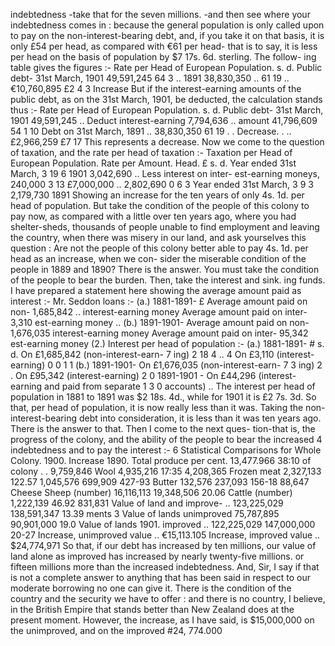 indebtedness -take that for the seven millions. -and then see where your indebtedness comes in : because the general population is only called upon to pay on the non-interest-bearing debt, and, if you take it on that basis, it is only £54 per head, as compared with €61 per head- that is to say, it is less per head on the basis of population by $7 17s. 6d. sterling. The follow- ing table gives the figures :- Rate per Head of European Population. s. d. Public debt- 31st March, 1901 49,591,245 64 3 .. 1891 38,830,350 .. 61 19 .. €10,760,895 £2 4 3 Increase But if the interest-earning amounts of the public debt, as on the 31st March, 1901, be deducted, the calculation stands thus :- Rate per Head of European Population. s. d. Public debt- 31st March, 1901 49,591,245 .. Deduct interest-earning 7,794,636 .. amount 41,796,609 54 1 10 Debt on 31st March, 1891 .. 38,830,350 61 19 . . Decrease. . .. £2,966,259 £7 17 This represents a decrease. Now we come to the question of taxation, and the rate per head of taxation :- Taxation per Head of European Population. Rate per Amount. Head. £ s. d. Year ended 31st March, 3 19 6 1901 3,042,690 .. Less interest on inter- est-earning moneys, 240,000 3 13 £7,000,000 .. 2,802,690 0 6 3 Year ended 31st March, 3 9 3 2,179,730 1891 Showing an increase for the ten years of only 4s. 1d. per head of population. But take the condition of the people of this colony to pay now, as compared with a little over ten years ago, where you had shelter-sheds, thousands of people unable to find employment and leaving the country, when there was misery in our land, and ask yourselves this question : Are not the people of this colony better able to pay 4s. 1d. per head as an increase, when we con- sider the miserable condition of the people in 1889 and 1890? There is the answer. You must take the condition of the people to bear the burden. Then, take the interest and sink. ing funds. I have prepared a statement here showing the average amount paid as interest :- Mr. Seddon loans :- (a.) 1881-1891- £ Average amount paid on non- 1,685,842 .. interest-earning money Average amount paid on inter- 3,310 est-earning money .. (b.) 1891-1901- Average amount paid on non- 1,676,035 interest-earning money Average amount paid on inter- 95,342 est-earning money (2.) Interest per head of population :- (a.) 1881-1891- # s. d. On £1,685,842 (non-interest-earn- 7 ing) 2 18 4 .. 4 On £3,110 (interest-earning) 0 0 1 1 (b.) 1891-1901- On £1,676,035 (non-interest-earn- 7 3 ing) 2 . On £95,342 (interest-earning) 2 0 1891-1901 - On £44,296 (interest- earning and paid from separate 1 3 0 accounts) .. The interest per head of population in 1881 to 1891 was $2 18s. 4d., while for 1901 it is £2 7s. 3d. So that, per head of population, it is now really less than it was. Taking the non- interest-bearing debt into consideration, it is less than it was ten years ago. There is the answer to that. Then I come to the next ques- tion-that is, the progress of the colony, and the ability of the people to bear the increased 4 indebtedness and to pay the interest :- 6 Statistical Comparisons for Whole Colony. 1900. Increase 1890. Total produce per cent. 13,477.966 38:10 of colony . . 9,759,846 Wool 4,935,216 17:35 4,208,365 Frozen meat 2,327,133 122.57 1,045,576 699,909 427-93 Butter 132,576 237,093 156-18 88,647 Cheese Sheep (number) 16,116,113 19,348,506 20.06 Cattle (number) 1,222,139 46.92 831,831 Value of land and improve- .. 123,225,029 138,591,347 13.39 ments 3 Value of lands unimproved 75,787,895 90,901,000 19.0 Value of lands 1901. improved .. 122,225,029 147,000,000 20-27 Increase, unimproved value .. €15,113.105 Increase, improved value .. $24,774,971 So that, if our debt has increased by ten millions, our value of land alone as improved has increased by nearly twenty-five millions. or fifteen millions more than the increased indebtedness. And, Sir, I say if that is not a complete answer to anything that has been said in respect to our moderate borrowing no one can give it. There is the condition of the country and the security we have to offer : and there is no country, I believe, in the British Empire that stands better than New Zealand does at the present moment. However, the increase, as I have said, is $15,000,000 on the unimproved, and on the improved #24, 774.000 